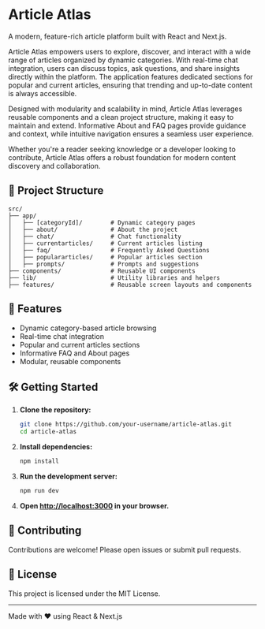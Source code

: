 # Article Atlas

A modern, feature-rich article platform built with React and Next.js.

Article Atlas empowers users to explore, discover, and interact with a wide range of articles organized by dynamic categories. With real-time chat integration, users can discuss topics, ask questions, and share insights directly within the platform. The application features dedicated sections for popular and current articles, ensuring that trending and up-to-date content is always accessible.

Designed with modularity and scalability in mind, Article Atlas leverages reusable components and a clean project structure, making it easy to maintain and extend. Informative About and FAQ pages provide guidance and context, while intuitive navigation ensures a seamless user experience.

Whether you're a reader seeking knowledge or a developer looking to contribute, Article Atlas offers a robust foundation for modern content discovery and collaboration.

## 📁 Project Structure

```
src/
├── app/
│   ├── [categoryId]/        # Dynamic category pages
│   ├── about/               # About the project
│   ├── chat/                # Chat functionality
│   ├── currentarticles/     # Current articles listing
│   ├── faq/                 # Frequently Asked Questions
│   ├── populararticles/     # Popular articles section
│   ├── prompts/             # Prompts and suggestions
├── components/              # Reusable UI components
├── lib/                     # Utility libraries and helpers
├── features/                # Reusable screen layouts and components
```

## 🚀 Features

- Dynamic category-based article browsing
- Real-time chat integration
- Popular and current articles sections
- Informative FAQ and About pages
- Modular, reusable components

## 🛠️ Getting Started

1. **Clone the repository:**
    ```bash
    git clone https://github.com/your-username/article-atlas.git
    cd article-atlas
    ```
2. **Install dependencies:**
    ```bash
    npm install
    ```
3. **Run the development server:**
    ```bash
    npm run dev
    ```
4. **Open [http://localhost:3000](http://localhost:3000) in your browser.**

## 🤝 Contributing

Contributions are welcome! Please open issues or submit pull requests.

## 📄 License

This project is licensed under the MIT License.

---
Made with ❤️ using React & Next.js